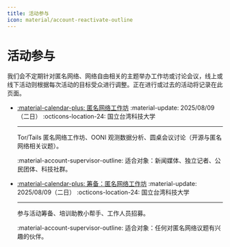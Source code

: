 ```yaml
---
title: 活动参与
icon: material/account-reactivate-outline
---
```


# 活动参与

我们会不定期针对匿名网络、网络自由相关的主题举办工作坊或讨论会议，线上或线下活动则根据每次活动的目标受众进行调整。正在进行或过去的活动将记录在此页面。

<div class="grid cards" markdown>

-   [:material-calendar-plus: 匿名网络工作坊](../event-workshop-2025.md)
    :material-update: 2025/08/09（二日）
    :octicons-location-24: 国立台湾科技大学

    ---

    Tor/Tails 匿名网络工作坊、OONI 观测数据分析、圆桌会议讨论（开源与匿名网络相关议题）。

    :material-account-supervisor-outline: 适合对象：新闻媒体、独立记者、公民团体、科技社群。

-   [:material-calendar-plus: 筹备：匿名网络工作坊](../event-workshop-2025-prepare.md)
    :material-update: 2025/08/09（二日）
    :octicons-location-24: 国立台湾科技大学

    ---

    参与活动筹备、培训助教小帮手、工作人员招募。

    :material-account-supervisor-outline: 适合对象：任何对匿名网络议题有兴趣的伙伴。

</div>
